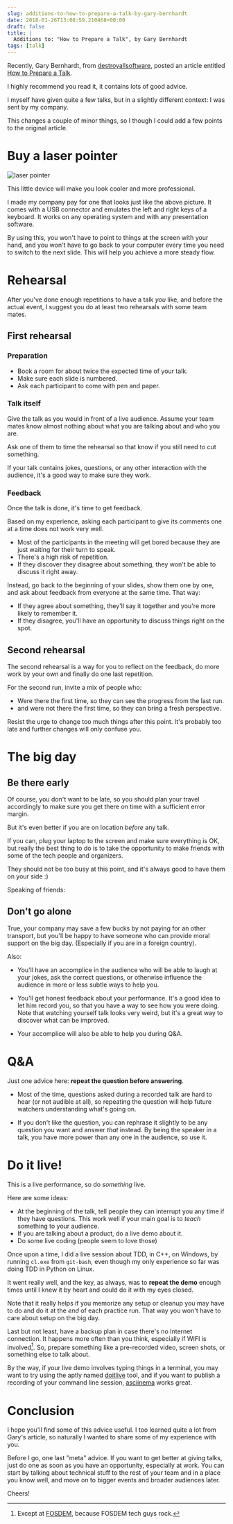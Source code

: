 ```yaml
---
slug: additions-to-how-to-prepare-a-talk-by-gary-bernhardt
date: 2018-01-26T13:08:59.210468+00:00
draft: false
title: |
  Additions to: "How to Prepare a Talk", by Gary Bernhardt
tags: [talk]
---
```


Recently, Gary Bernhardt, from [destroyallsoftware](https://www.destroyallsoftware.com/), posted an article entitled [How to Prepare a Talk](https://www.deconstructconf.com/blog/how-to-prepare-a-talk).

I highly recommend you read it, it contains lots of good advice.

I myself have given quite a few talks, but in a slightly different context: I was sent by my company.

This changes a couple of minor things, so I though I could add a few points to the original article.

<!--more-->

# Buy a laser pointer

![laser pointer](/pics/laser-pointer.png)

This little device will make you look cooler and more professional.

I made my company pay for one that looks just like the above picture. It comes with a USB connector and emulates the left and right keys of a keyboard. It works on any operating system and with any presentation software.

By using this, you won't have to point to things at the screen with your hand, and you won't have to go back to your computer every time you need to switch to the next slide. This will help you achieve a more steady flow.


# Rehearsal

After you've done enough repetitions to have a talk _you_ like, and before the actual event, I suggest you do at least two rehearsals with some team mates.

## First rehearsal

### Preparation

* Book a room for about twice the expected time of your talk.
* Make sure each slide is numbered.
* Ask each participant to come with pen and paper.

### Talk itself

Give the talk as you would in front of a live audience. Assume your team mates know almost nothing about what you are talking about and who you are.

Ask one of them to time the rehearsal so that know if you still need to cut something.

If your talk contains jokes, questions, or any other interaction with the audience, it's a good way to make sure they work.


### Feedback

Once the talk is done, it's time to get feedback.

Based on my experience, asking each participant to give its comments one at a time does not work very well.

* Most of the participants in the meeting will get bored because they are just waiting for their turn to speak.
* There's a high risk of repetition.
* If they discover they disagree about something, they won't be able to discuss it right away.

Instead, go back to the beginning of your slides, show them one by one, and ask about feedback from everyone at the same time. That way:

* If they agree about something, they'll say it together and you're more likely to remember it.
* If they disagree, you'll have an opportunity to discuss things right on the spot.

## Second rehearsal


The second rehearsal is a way for you to reflect on the feedback, do more work by your own and finally do one last repetition.

For the second run, invite a mix of people who:

* Were there the first time, so they can see the progress from the last run.
* and were not there the first time, so they can bring a fresh perspective.

Resist the urge to change too much things after this point. It's probably too late and further changes will only confuse you.


# The big day


## Be there early

Of course, you don't want to be late, so you should plan your travel accordingly to make sure you get there on time with a sufficient error margin.

But it's even better if you are on location *before* any talk.

If you can, plug your laptop to the screen and make sure everything is OK, but really the best thing to do is to take the opportunity to make friends with some of the tech people and organizers.

They should not be too busy at this point, and it's always good to have them on your side :)


Speaking of friends:

## Don't go alone

True, your company may save a few bucks by not paying for an other transport, but you'll be happy to have someone who can provide moral support on the big day. (Especially if you are in a foreign country).

Also:

* You'll have an accomplice in the audience who will be able to laugh at your jokes, ask the correct questions, or otherwise influence the audience in more or less subtle ways to help you.

* You'll get honest feedback about your performance. It's a good idea to let him record you, so that you have a way to see how you were doing. Note that watching yourself talk looks very weird, but it's a great way to discover what can be improved.

* Your accomplice will also be able to help you during Q&A.

# Q&A

Just one advice here: **repeat the question before answering**.

* Most of the time, questions asked during a recorded talk are hard to hear (or not audible at all), so repeating the question will help future watchers understanding what's going on.

* If you don't like the question, you can rephrase it slightly to be any question you want and answer _that_ instead. By being the speaker in a talk, you have more power than any one in the audience, so use it.

# Do it live!

This is a live performance, so do _something_ live.

Here are some ideas:

* At the beginning of the talk, tell people they can interrupt you any time if they have questions. This work well if your main goal is to *teach* something to your audience.
* If you are talking about a product, do a live demo about it.
* Do some live coding (people seem to love those)

Once upon a time, I did a live session about TDD, in C++, on Windows, by running `cl.exe` from `git-bash`, even though my only experience so far was doing TDD in Python on Linux.

It went really well, and the key, as always, was to **repeat the demo** enough times until I knew it by heart and could do it with my eyes closed.

Note that it really helps if you memorize any setup or cleanup you may have to do and do it at the _end_ of each practice run. That way you won't have to care about setup on the big day.

Last but not least, have a backup plan in case there's no Internet connection. It happens more often than you think, especially if WIFI is involved[^1]. So, prepare something like a pre-recorded video, screen shots, or something else to talk about.

By the way, if your live demo involves typing things in a terminal, you may want to try using the aptly named [doitlive](https://doitlive.readthedocs.io/en/latest/) tool, and if you want to publish a recording of your command line session, [asciinema](https://asciinema.org/) works great.

# Conclusion

I hope you'll find some of this advice useful. I too learned quite a lot from Gary's article, so naturally I wanted to share some of my experience with you.

Before I go, one last "meta" advice. If you want to get better at giving talks, just do one as soon as you have an opportunity, especially at work. You can start by talking about technical stuff to the rest of your team and in a place you know well, and move on to bigger events and broader audiences later.

Cheers!

[^1]: Except at [FOSDEM](https://fosdem.org), because FOSDEM  tech guys rock.
